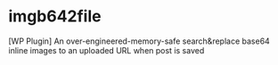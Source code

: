 # imgb642file
[WP Plugin] An over-engineered-memory-safe search&amp;replace base64 inline images to an uploaded URL when post is saved
